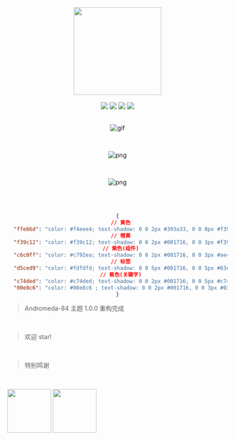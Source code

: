 <div align="center">

<img src="https://oss.xilingbm.com/extension/Andromeda84/logo.gif" width="200"/>

<br/>
<br/>

<img src="https://img.shields.io/github/package-json/v/lovebailin/Andromeda-84.svg?style=for-the-badge&logo=github" />
<img src="https://img.shields.io/github/stars/lovebailin/Andromeda-84.svg?logo=github&style=for-the-badge" />
<img src="https://img.shields.io/github/languages/code-size/lovebailin/Andromeda-84.svg?color=green&style=for-the-badge" />
<img src="https://img.shields.io/github/license/lovebailin/Andromeda-84.svg?style=for-the-badge&color=blueviolet" />

<br/>
<br/>

![gif](https://www.098540.xyz/Andromeda'84.gif)

<br/>

![png](https://www.098540.xyz/Andromeda'84.png)

<br/>

![png](https://www.098540.xyz/Andromeda'84-black.png)

<br/>
<br/>

```json
{
  // 黄色
  "ffe66d": "color: #f4eee4; text-shadow: 0 0 2px #393a33, 0 0 8px #f39f05[NEON_BRIGHTNESS], 0 0 2px #f39f05[NEON_BRIGHTNESS]; backface-visibility: hidden;",
  // 橙黄
  "f39c12": "color: #f39c12; text-shadow: 0 0 2px #001716, 0 0 3px #f39c12[NEON_BRIGHTNESS], 0 0 5px #f39c12[NEON_BRIGHTNESS]; backface-visibility: hidden;",
  // 紫色(组件)
  "c6c0ff": "color: #c792ea; text-shadow: 0 0 2px #001716, 0 0 3px #ae46f3[NEON_BRIGHTNESS], 0 0 5px #ba6eec[NEON_BRIGHTNESS], 0 0 8px #c792ea[NEON_BRIGHTNESS]; backface-visibility: hidden;",
  // 标签
  "d5ced9": "color: #fdfdfd; text-shadow: 0 0 5px #001716, 0 0 5px #03edf9[NEON_BRIGHTNESS], 0 0 7px #03edf9[NEON_BRIGHTNESS], 0 0 10px #03edf9[NEON_BRIGHTNESS]; backface-visibility: hidden;",
  // 紫色(关键字)
  "c74ded": "color: #c74ded; text-shadow: 0 0 2px #001716, 0 0 5px #c74ded[NEON_BRIGHTNESS]; backface-visibility: hidden;",
  "00e8c6": "color: #00e8c6 ; text-shadow: 0 0 2px #001716, 0 0 3px #03edf9[NEON_BRIGHTNESS], 0 0 5px #03edf9[NEON_BRIGHTNESS], 0 0 8px #03edf9[NEON_BRIGHTNESS]; backface-visibility: hidden;"
}
```

</div>

> Andromeda-84 主题 1.0.0 重构完成

<br/>

> 欢迎 star!

<br/>

> 特别鸣谢

<br/>

<img src="https://oss.xilingbm.com/extension/Andromeda84/Andromda.png" width="100" height="100"/> <img src="https://oss.xilingbm.com/extension/Andromeda84/SynthWave84.png" width="100" height="100"/>
